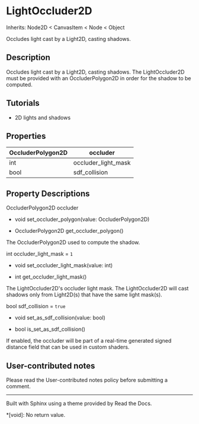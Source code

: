# LightOccluder2D

Inherits: Node2D < CanvasItem < Node < Object

Occludes light cast by a Light2D, casting shadows.

## Description

Occludes light cast by a Light2D, casting shadows. The LightOccluder2D must be
provided with an OccluderPolygon2D in order for the shadow to be computed.

## Tutorials

  * 2D lights and shadows

## Properties

OccluderPolygon2D | occluder  
---|---  
int | occluder_light_mask | `1`  
bool | sdf_collision | `true`  
  
## Property Descriptions

OccluderPolygon2D occluder

  * void set_occluder_polygon(value: OccluderPolygon2D)

  * OccluderPolygon2D get_occluder_polygon()

The OccluderPolygon2D used to compute the shadow.

int occluder_light_mask = `1`

  * void set_occluder_light_mask(value: int)

  * int get_occluder_light_mask()

The LightOccluder2D's occluder light mask. The LightOccluder2D will cast
shadows only from Light2D(s) that have the same light mask(s).

bool sdf_collision = `true`

  * void set_as_sdf_collision(value: bool)

  * bool is_set_as_sdf_collision()

If enabled, the occluder will be part of a real-time generated signed distance
field that can be used in custom shaders.

## User-contributed notes

Please read the User-contributed notes policy before submitting a comment.

* * *

Built with Sphinx using a theme provided by Read the Docs.

  *[void]: No return value.

